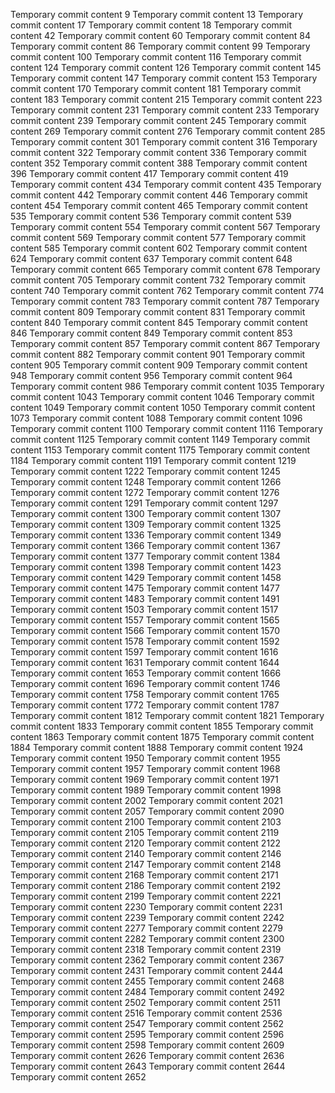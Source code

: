 Temporary commit content 9
Temporary commit content 13
Temporary commit content 17
Temporary commit content 18
Temporary commit content 42
Temporary commit content 60
Temporary commit content 84
Temporary commit content 86
Temporary commit content 99
Temporary commit content 100
Temporary commit content 116
Temporary commit content 124
Temporary commit content 126
Temporary commit content 145
Temporary commit content 147
Temporary commit content 153
Temporary commit content 170
Temporary commit content 181
Temporary commit content 183
Temporary commit content 215
Temporary commit content 223
Temporary commit content 231
Temporary commit content 233
Temporary commit content 239
Temporary commit content 245
Temporary commit content 269
Temporary commit content 276
Temporary commit content 285
Temporary commit content 301
Temporary commit content 316
Temporary commit content 322
Temporary commit content 336
Temporary commit content 352
Temporary commit content 388
Temporary commit content 396
Temporary commit content 417
Temporary commit content 419
Temporary commit content 434
Temporary commit content 435
Temporary commit content 442
Temporary commit content 446
Temporary commit content 454
Temporary commit content 465
Temporary commit content 535
Temporary commit content 536
Temporary commit content 539
Temporary commit content 554
Temporary commit content 567
Temporary commit content 569
Temporary commit content 577
Temporary commit content 585
Temporary commit content 602
Temporary commit content 624
Temporary commit content 637
Temporary commit content 648
Temporary commit content 665
Temporary commit content 678
Temporary commit content 705
Temporary commit content 732
Temporary commit content 740
Temporary commit content 762
Temporary commit content 774
Temporary commit content 783
Temporary commit content 787
Temporary commit content 809
Temporary commit content 831
Temporary commit content 840
Temporary commit content 845
Temporary commit content 846
Temporary commit content 849
Temporary commit content 853
Temporary commit content 857
Temporary commit content 867
Temporary commit content 882
Temporary commit content 901
Temporary commit content 905
Temporary commit content 909
Temporary commit content 948
Temporary commit content 956
Temporary commit content 964
Temporary commit content 986
Temporary commit content 1035
Temporary commit content 1043
Temporary commit content 1046
Temporary commit content 1049
Temporary commit content 1050
Temporary commit content 1073
Temporary commit content 1088
Temporary commit content 1096
Temporary commit content 1100
Temporary commit content 1116
Temporary commit content 1125
Temporary commit content 1149
Temporary commit content 1153
Temporary commit content 1175
Temporary commit content 1184
Temporary commit content 1191
Temporary commit content 1219
Temporary commit content 1222
Temporary commit content 1245
Temporary commit content 1248
Temporary commit content 1266
Temporary commit content 1272
Temporary commit content 1276
Temporary commit content 1291
Temporary commit content 1297
Temporary commit content 1300
Temporary commit content 1307
Temporary commit content 1309
Temporary commit content 1325
Temporary commit content 1336
Temporary commit content 1349
Temporary commit content 1366
Temporary commit content 1367
Temporary commit content 1377
Temporary commit content 1384
Temporary commit content 1398
Temporary commit content 1423
Temporary commit content 1429
Temporary commit content 1458
Temporary commit content 1475
Temporary commit content 1477
Temporary commit content 1483
Temporary commit content 1491
Temporary commit content 1503
Temporary commit content 1517
Temporary commit content 1557
Temporary commit content 1565
Temporary commit content 1566
Temporary commit content 1570
Temporary commit content 1578
Temporary commit content 1592
Temporary commit content 1597
Temporary commit content 1616
Temporary commit content 1631
Temporary commit content 1644
Temporary commit content 1653
Temporary commit content 1666
Temporary commit content 1696
Temporary commit content 1746
Temporary commit content 1758
Temporary commit content 1765
Temporary commit content 1772
Temporary commit content 1787
Temporary commit content 1812
Temporary commit content 1821
Temporary commit content 1833
Temporary commit content 1855
Temporary commit content 1863
Temporary commit content 1875
Temporary commit content 1884
Temporary commit content 1888
Temporary commit content 1924
Temporary commit content 1950
Temporary commit content 1955
Temporary commit content 1957
Temporary commit content 1968
Temporary commit content 1969
Temporary commit content 1971
Temporary commit content 1989
Temporary commit content 1998
Temporary commit content 2002
Temporary commit content 2021
Temporary commit content 2057
Temporary commit content 2090
Temporary commit content 2100
Temporary commit content 2103
Temporary commit content 2105
Temporary commit content 2119
Temporary commit content 2120
Temporary commit content 2122
Temporary commit content 2140
Temporary commit content 2146
Temporary commit content 2147
Temporary commit content 2148
Temporary commit content 2168
Temporary commit content 2171
Temporary commit content 2186
Temporary commit content 2192
Temporary commit content 2199
Temporary commit content 2221
Temporary commit content 2230
Temporary commit content 2231
Temporary commit content 2239
Temporary commit content 2242
Temporary commit content 2277
Temporary commit content 2279
Temporary commit content 2282
Temporary commit content 2300
Temporary commit content 2318
Temporary commit content 2319
Temporary commit content 2362
Temporary commit content 2367
Temporary commit content 2431
Temporary commit content 2444
Temporary commit content 2455
Temporary commit content 2468
Temporary commit content 2484
Temporary commit content 2492
Temporary commit content 2502
Temporary commit content 2511
Temporary commit content 2516
Temporary commit content 2536
Temporary commit content 2547
Temporary commit content 2562
Temporary commit content 2595
Temporary commit content 2596
Temporary commit content 2598
Temporary commit content 2609
Temporary commit content 2626
Temporary commit content 2636
Temporary commit content 2643
Temporary commit content 2644
Temporary commit content 2652
